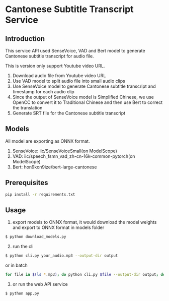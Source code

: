 # Cantonese Subtitle Transcript Service

## Introduction

This service API used SenseVoice, VAD and Bert model to generate Cantonese subtitle transcript for audio file.

This is version only support Youtube video URL.

1. Download audio file from Youtube video URL
2. Use VAD model to split audio file into small audio clips
3. Use SenseVoice model to generate Cantonese subtitle transcript and timestamp for each audio clip
4. Since the output of SenseVoice model is Simplified Chinese, we use OpenCC to convert it to Traditional Chinese and then use Bert to correct the translation
5. Generate SRT file for the Cantonese subtitle transcript

## Models

All model are exporting as ONNX format.

1. SenseVoice: iic/SenseVoiceSmall(on ModelScope)
2. VAD: iic/speech_fsmn_vad_zh-cn-16k-common-pytorch(on ModelScope)
3. Bert: hon9kon9ize/bert-large-cantonese

## Prerequisites

```bash
pip install -r requirements.txt
```

## Usage

1. export models to ONNX format, it would download the model weights and export to ONNX format in models folder

```bash
$ python download_models.py
```

2. run the cli

```bash
$ python cli.py your_audio.mp3 --output-dir output
```

or in batch

```bash
for file in $(ls *.mp3); do python cli.py $file --output-dir output; done
```

3. or run the web API service

```bash
$ python app.py
```
